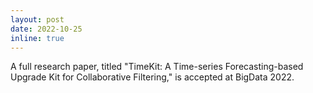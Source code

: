 ```yaml
---
layout: post
date: 2022-10-25
inline: true
---
```


A full research paper, titled "TimeKit: A Time-series Forecasting-based Upgrade Kit for Collaborative Filtering," is accepted at BigData 2022.
